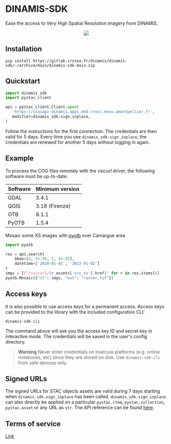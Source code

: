 # DINAMIS-SDK

Ease the access to Very High Spatial Resolution imagery from DINAMIS.

<p align="center">
<img src="https://theia.sedoo.fr/wp-content-theia/uploads/sites/6/2020/05/Logo_DINAMIS_300px.png">
</p>

## Installation

```commandline
pip install https://gitlab.irstea.fr/dinamis/dinamis-sdk/-/archive/main/dinamis-sdk-main.zip
```

## Quickstart

```python
import dinamis_sdk
import pystac_client

api = pystac_client.Client.open(
   'https://stacapi-dinamis.apps.okd.crocc.meso.umontpellier.fr',
   modifier=dinamis_sdk.sign_inplace,
)
```

Follow the instructions for the first connection.
The credentials are then valid for 5 days. Every time you use `dinamis_sdk.sign_inplace`, the credentials are renewed
for another 5 days without logging in again.

## Example

To process the COG files remotely with the *vsicurl* driver, the following software must be up-to-date:

| Software | Minimum version |
|----------|-----------------|
| GDAL     | 3.4.1           |
| QGIS     | 3.18 (Firenze)  |
| OTB      | 8.1.1           |
 | PyOTB    | 1.5.4           |

Mosaic some XS images with [pyotb](https://pypi.org/project/pyotb/) over Camargue area

```python
import pyotb

res = api.search(
    bbox=[4, 42.99, 5, 44.05],
    datetime=['2020-01-01', '2022-01-02']
)
imgs = [f"/vsicurl/{r.assets['src_xs'].href}" for r in res.items()]
pyotb.Mosaic({"il": imgs, "out": "raster.tif"})
```

## Access keys

It is also possible to use access keys for a permanent access.
Access keys can be provided to the library with the included configuration CLI:

```commandline
dinamis-sdk-cli 
```

The command above will ask you the access key ID and secret key in interactive mode. The credentials will be saved in 
the user's config directory.

> **Warning**
> Never enter credentials on insecure platforms (e.g. online notebooks, etc) since they are stored on disk.
> Use `dinamis-sdk-cli` from safe devices only.

## Signed URLs

The signed URLs for STAC objects assets are valid during 7 days starting when `dinamis_sdk.sign_inplace` has been 
called.
`dinamis_sdk.sign_inplace` can also directly be applied on a particular `pystac.item`, `pystac.collection`, 
`pystac.asset` or any URL as `str`.
The API reference can be found [here](https://s3-signing-dinamis.apps.okd.crocc.meso.umontpellier.fr/docs).

## Terms of service 

[Link](https://ids-dinamis.data-terra.org/web/guest/37)
